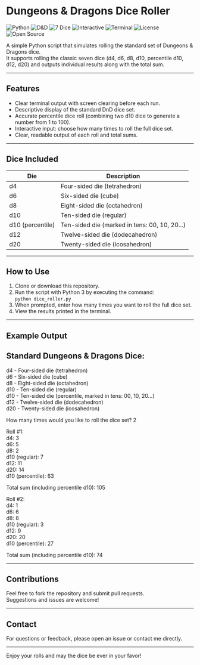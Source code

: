 # Dungeons & Dragons Dice Roller

![Python](https://img.shields.io/badge/Python-3776AB?style=flat&logo=python&logoColor=white)
![D&D](https://img.shields.io/badge/Game-D&D-EF1E1E?style=flat&logo=dungeons-and-dragons&logoColor=white)
![7 Dice](https://img.shields.io/badge/7%20Dice-✓-orange)
![Interactive](https://img.shields.io/badge/Interactive-✓-brightgreen)
![Terminal](https://img.shields.io/badge/Terminal-✓-black)
![License](https://img.shields.io/badge/License-MIT-blue)
![Open Source](https://img.shields.io/badge/Open%20Source-✓-green)

A simple Python script that simulates rolling the standard set of Dungeons & Dragons dice.  
It supports rolling the classic seven dice (d4, d6, d8, d10, percentile d10, d12, d20) and outputs individual results along with the total sum.

---

## Features

- Clear terminal output with screen clearing before each run.
- Descriptive display of the standard DnD dice set.
- Accurate percentile dice roll (combining two d10 dice to generate a number from 1 to 100).
- Interactive input: choose how many times to roll the full dice set.
- Clear, readable output of each roll and total sums.

---

## Dice Included

| Die             | Description                              |
|-----------------|----------------------------------------|
| d4              | Four-sided die (tetrahedron)           |
| d6              | Six-sided die (cube)                    |
| d8              | Eight-sided die (octahedron)           |
| d10             | Ten-sided die (regular)                 |
| d10 (percentile)| Ten-sided die (marked in tens: 00, 10, 20...) |
| d12             | Twelve-sided die (dodecahedron)         |
| d20             | Twenty-sided die (icosahedron)          |

---

## How to Use

1. Clone or download this repository.
2. Run the script with Python 3 by executing the command:  
   `python dice_roller.py`
3. When prompted, enter how many times you want to roll the full dice set.
4. View the results printed in the terminal.

---

## Example Output

Standard Dungeons & Dragons Dice:
-------------------------------  
d4  - Four-sided die (tetrahedron)  
d6  - Six-sided die (cube)  
d8  - Eight-sided die (octahedron)  
d10 - Ten-sided die (regular)  
d10 - Ten-sided die (percentile, marked in tens: 00, 10, 20...)  
d12 - Twelve-sided die (dodecahedron)  
d20 - Twenty-sided die (icosahedron)

How many times would you like to roll the dice set? 2

Roll #1:  
d4: 3  
d6: 5  
d8: 2  
d10 (regular): 7  
d12: 11  
d20: 14  
d10 (percentile): 63

Total sum (including percentile d10): 105

Roll #2:  
d4: 1  
d6: 6  
d8: 8  
d10 (regular): 3  
d12: 9  
d20: 20  
d10 (percentile): 27

Total sum (including percentile d10): 74

---

## Contributions

Feel free to fork the repository and submit pull requests.  
Suggestions and issues are welcome!

---

## Contact

For questions or feedback, please open an issue or contact me directly.

---

Enjoy your rolls and may the dice be ever in your favor!
